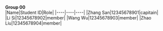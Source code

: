 **Group 00**  
|Name|Student ID|Role|
|----|----|----|
|Zhang San|12345678901|capitain| 
|Li Si|12345678902|member|
|Wang Wu|12345678903|member| 
|Zhao Liu|12345678904|member|
